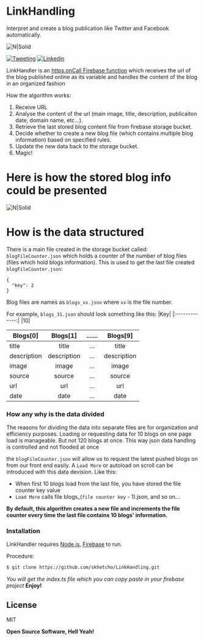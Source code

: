 # LinkHandling
Interpret and create a blog publication like Twitter and Facebook automatically.


![N|Solid](https://i.imgur.com/hb6Tu6l.png)


[![Tweeting](https://img.shields.io/twitter/url/http/shields.io.svg?style=social)](https://twitter.com/sourenkhetcho/) [![Linkedin](https://img.shields.io/badge/Connect-LinkedIn-0E76A8.svg)](https://www.linkedin.com/in/sourenkhetcho/)



LinkHandler is an [https.onCall Firebase function](https://firebase.google.com/docs/functions/callable) which receives the url of the blog published online as its variable and handles the content of the blog in an organized fashion

How the algorithm works:
  1) Receive URL
  2) Analyse the content of the url (main image, title, description, publicaiton date, domain name, etc...).
  3) Retrieve the last stored blog content file from firebase storage bucket.
  4) Decide whether to create a new blog file (which contains multiple blog information) based on specified rules.
  5) Update the new data back to the storage bucket.
  6) Magic!

# Here is how the stored blog info could be presented

![N|Solid](https://i.imgur.com/oKU87EL.png)


# How is the data structured
There is a main file created in the storage bucket called: `blogFileCounter.json` which holds a counter
of the number of blog files (files which hold blogs information). This is used to get the last file created
`blogFileCounter.json`:
```
{
  "key": 2
}
```
Blog files are names as `blogs_xx.json` where `xx` is the file number.

For example, `blogs_31.json` should look something like this:
|Key|
|:-------------:|
|10|

| Blogs[0]        | Blogs[1]|.......| Blogs[9]|
| ------------- |:-------------:|:-------------:|:-------------:|
| title      | title|...| title |
| description|description|...|description|
| image |image|...|image|
| source |source|...|source|
| url |url|...|url|
| date |date|...|date|

### How any why is the data divided
The reasons for dividing the data into separate files are for organization and efficiency purposes. Loading or requesting data for 10 blogs on one page load is manageable. But not 120 blogs at once. This way json data handling is controlled and not flooded at once

the `blogFileCounter.json` will allow us to request the latest pushed blogs on from our front end easily. A `Load More` or autoload on scroll can be introduced with this data devision.
Like this:
- When first 10 blogs load from the last file, you have stored the file counter key value
- `Load More` calls file blogs_(`file counter key` - 1).json, and so on...

**By default, this algorithm creates a new file and increments the file counter every time the last file contains 10 blogs' information.**
### Installation

LinkHandler requires [Node.js](https://nodejs.org/), [Firebase](https://firebase.google.com/) to run.

Procedure:
```sh
$ git clone https://github.com/skhetcho/LinkHandling.git
```
*You will get the index.ts file which you can copy paste in your firebase project*
**Enjoy!**

License
----

MIT


**Open Source Software, Hell Yeah!**

[//]: # (These are reference links used in the body of this note and get stripped out when the markdown processor does its job. There is no need to format nicely because it shouldn't be seen. Thanks SO - http://stackoverflow.com/questions/4823468/store-comments-in-markdown-syntax)


   [dill]: <https://github.com/joemccann/dillinger>
   [git-repo-url]: <https://github.com/joemccann/dillinger.git>
   [john gruber]: <http://daringfireball.net>
   [df1]: <http://daringfireball.net/projects/markdown/>
   [markdown-it]: <https://github.com/markdown-it/markdown-it>
   [Ace Editor]: <http://ace.ajax.org>
   [node.js]: <http://nodejs.org>
   [Twitter Bootstrap]: <http://twitter.github.com/bootstrap/>
   [jQuery]: <http://jquery.com>
   [@tjholowaychuk]: <http://twitter.com/tjholowaychuk>
   [express]: <http://expressjs.com>
   [AngularJS]: <http://angularjs.org>
   [Gulp]: <http://gulpjs.com>

   [PlDb]: <https://github.com/joemccann/dillinger/tree/master/plugins/dropbox/README.md>
   [PlGh]: <https://github.com/joemccann/dillinger/tree/master/plugins/github/README.md>
   [PlGd]: <https://github.com/joemccann/dillinger/tree/master/plugins/googledrive/README.md>
   [PlOd]: <https://github.com/joemccann/dillinger/tree/master/plugins/onedrive/README.md>
   [PlMe]: <https://github.com/joemccann/dillinger/tree/master/plugins/medium/README.md>
   [PlGa]: <https://github.com/RahulHP/dillinger/blob/master/plugins/googleanalytics/README.md>

